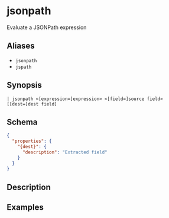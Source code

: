 # jsonpath

Evaluate a JSONPath expression
## Aliases

* `jsonpath`
* `jspath`

## Synopsis

```shell
| jsonpath <[expression=]expression> <[field=]source field>[[dest=]dest field]
```

## Schema

```json
{
  "properties": {
    "{dest}": {
      "description": "Extracted field"
    }
  }
}
```

## Description

## Examples
